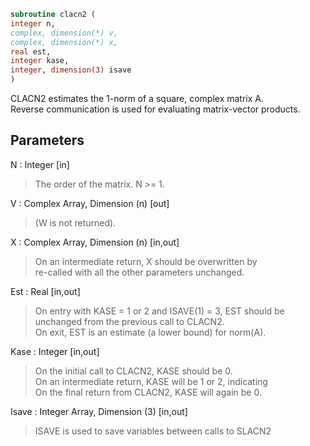 ```fortran  
subroutine clacn2 (  
integer n,  
complex, dimension(*) v,  
complex, dimension(*) x,  
real est,  
integer kase,  
integer, dimension(3) isave  
)  
```  
  
CLACN2 estimates the 1-norm of a square, complex matrix A.  
Reverse communication is used for evaluating matrix-vector products.  
  
## Parameters  
N : Integer [in]  
> The order of the matrix.  N >= 1.  
  
V : Complex Array, Dimension (n) [out]  
> (W is not returned).  
  
X : Complex Array, Dimension (n) [in,out]  
> On an intermediate return, X should be overwritten by  
> re-called with all the other parameters unchanged.  
  
Est : Real [in,out]  
> On entry with KASE = 1 or 2 and ISAVE(1) = 3, EST should be  
> unchanged from the previous call to CLACN2.  
> On exit, EST is an estimate (a lower bound) for norm(A).  
  
Kase : Integer [in,out]  
> On the initial call to CLACN2, KASE should be 0.  
> On an intermediate return, KASE will be 1 or 2, indicating  
> On the final return from CLACN2, KASE will again be 0.  
  
Isave : Integer Array, Dimension (3) [in,out]  
> ISAVE is used to save variables between calls to SLACN2  
  
